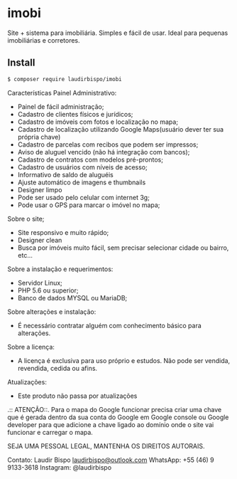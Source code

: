 # imobi
Site + sistema para imobiliária. Simples e fácil de usar. Ideal para pequenas imobiliárias e corretores.

## Install
```bash
$ composer require laudirbispo/imobi
```

Características Painel Administrativo:

* Painel de fácil administração;
* Cadastro de clientes físicos e jurídicos;
* Cadastro de imóveis com fotos e localização no mapa;
* Cadastro de localização utilizando Google Maps(usuário dever ter sua própria chave)
* Cadastro de parcelas com recibos que podem ser impressos;
* Aviso de aluguel vencido (não há integração com bancos); 
* Cadastro de contratos com modelos pré-prontos;
* Cadastro de usuários com níveis de acesso;
* Informativo de saldo de aluguéis 
* Ajuste automático de imagens e thumbnails
* Designer limpo
* Pode ser usado pelo celular com internet 3g;
* Pode usar o GPS para marcar o imóvel no mapa;

Sobre o site;
* Site responsivo e muito rápido;
* Designer clean
* Busca por imóveis muito fácil, sem precisar selecionar cidade ou bairro, etc...

Sobre a instalação e requerimentos:
* Servidor Linux;
* PHP 5.6 ou superior; 
* Banco de dados MYSQL ou MariaDB;

Sobre alterações e instalação:
* É necessário contratar alguém com conhecimento básico para alterações. 

Sobre a licença:
* A licença é exclusiva para uso próprio e estudos. Não pode ser vendida, revendida, cedida ou afins.

Atualizações:
* Este produto não passa por atualizações

.:: ATENÇÃO::.
Para o mapa do Google funcionar precisa criar uma chave que é gerada dentro da sua conta do Google em Google console ou Google developer para que adicione a chave ligado ao domínio onde o site vai funcionar e carregar o mapa.

SEJA UMA PESSOAL LEGAL, MANTENHA OS DIREITOS AUTORAIS.

Contato: 
Laudir Bispo <laudirbispo@outlook.com>
WhatsApp: +55 (46) 9 9133-3618
Instagram: @laudirbispo
